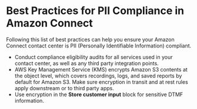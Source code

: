 # Best Practices for PII Compliance in Amazon Connect<a name="compliance-validation-best-practices-PII"></a>

Following this list of best practices can help you ensure your Amazon Connect contact center is PII \(Personally Identifiable Information\) compliant\. 
+ Conduct compliance eligibility audits for all services used in your contact center, as well as any third party integration points\.
+ AWS Key Management Service \(KMS\) encrypts Amazon S3 contents at the object level, which covers recordings, logs, and saved reports by default for Amazon S3\. Make sure encryption in transit and at rest rules apply downstream or to third party apps\. 
+ Use encryption in the **Store customer input** block for sensitive DTMF information\.